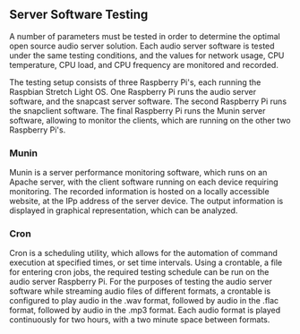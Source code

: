 ## Server Software Testing

A number of parameters must be tested in order to determine the optimal open
source audio server solution. Each audio server software is tested under the
same testing conditions, and the values for network usage, CPU temperature, CPU
load, and CPU frequency are monitored and recorded.

The testing setup consists of three Raspberry Pi's, each running the Raspbian
Stretch Light OS. One Raspberry Pi runs the audio server software, and the
snapcast server software. The second Raspberry Pi runs the snapclient software.
The final Raspberry Pi runs the Munin server software, allowing to monitor the
clients, which are running on the other two Raspberry Pi's.

### Munin

Munin is a server performance monitoring software, which runs on an Apache
server, with the client software running on each device requiring monitoring.
The recorded information is hosted on a locally accessible website, at the IPp
address of the server device. The output information is displayed in graphical
representation, which can be analyzed.

### Cron

Cron is a scheduling utility, which allows for the automation of command
execution at specified times, or set time intervals. Using a crontable, a file for
entering cron jobs, the required testing schedule can be run on the audio server
Raspberry Pi. For the purposes of testing the audio server software while
streaming audio files of different formats, a crontable is configured to play
audio in the .wav format, followed by audio in the .flac format, followed by
audio in the .mp3 format. Each audio format is played continuously for two
hours, with a two minute space between formats.

